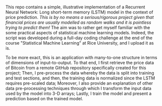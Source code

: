 This repo contains a simple, illustrative implementation of a Recurrent Neural Network: Long short-term memory (LSTM) model in the context of price prediction. *This is by no means a serious/rigorous project given that financial prices are usually modelled as random walks and it is pointless trying to predict them!* The aim was to rather get myself familiar with the some practical aspects of statistical machine learning models. Indeed, the script was developed during a full-day coding challenge at the end of the course "Statistical Machine Learning" at Rice University, and I upload it as is.

To be more exact, this is an application with many-to-one structure in terms of dimensions of input-to-output. To that end, I first retrieve the price data of Bitcoin from a remote GitHub repository specifically created for this project; Then, I pre-process the data whereby the data is split into training and test sections, and then, the training data is normalized since the LSTM requires pre-scaled data; Moreover, I also provide an explanation of other data pre-processing techniques through which I transform the input data used by the model into 3-D arrays; Lastly, I train the model and present a prediction based on the trained model.
